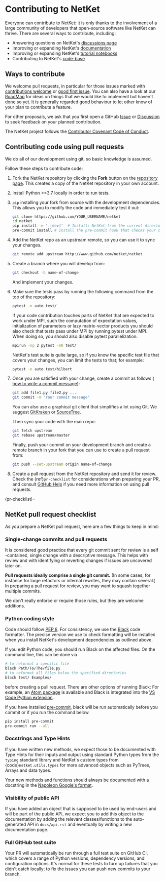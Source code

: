 # Contributing to NetKet

Everyone can contribute to NetKet: it is only thanks to the involvement of a large community of developers that open-source 
software like NetKet can thrive.
There are several ways to contribute, including:

- Answering questions on NetKet's [discussions page](https://github.com/netket/netket/discussions)
- Improving or expanding NetKet's [documentation](https://www.netket.org/docs/getting_started.html)
- Improving or expanding NetKet's [tutorial notebooks](https://www.netket.org/tutorials.html)
- Contributing to NetKet's [code-base](https://github.com/netket/netket/)

## Ways to contribute

We welcome pull requests, in particular for those issues marked with
[contributions welcome](https://github.com/netket/netket/labels/contributor%20welcome) or
[good first issue](https://github.com/netket/netket/labels/good%20first%20issue). 
You can also have a look at our [RoadMap](https://github.com/netket/netket/issues/559) for ideas
on things that we would like to implement but haven't done so yet.
It is generally regarded good behaviour to let other know of your plan to contribute a feature.

For other proposals, we ask that you first open a GitHub
[Issue](https://github.com/netket/netket/issues/new/choose) or
[Discussion](https://github.com/netket/netket/discussions)
to seek feedback on your planned contribution.

The NetKet project follows the [Contributor Covenant Code of Conduct](http://contributor-covenant.org/version/1/4/).

## Contributing code using pull requests

We do all of our development using git, so basic knowledge is assumed.

Follow these steps to contribute code:

1. Fork the NetKet repository by clicking the **Fork** button on the
   [repository page](http://www.github.com/netket/netket). This creates
   a copy of the NetKet repository in your own account.

2. Install Python >=3.7 locally in order to run tests.

3. `pip` installing your fork from source with the development dependencies. 
   This allows you to modify the code and immediately test it out:

   ```bash
   git clone https://github.com/YOUR_USERNAME/netket
   cd netket
   pip install -e '.[dev]'  # Installs NetKet from the current directory in editable mode.
   pre-commit install # Install the pre-commit hook that checks your commit for good formatting
   ```

4. Add the NetKet repo as an upstream remote, so you can use it to sync your
   changes.

   ```bash
   git remote add upstream http://www.github.com/netket/netket
   ```

5. Create a branch where you will develop from:

   ```bash
   git checkout -b name-of-change
   ```

   And implement your changes.

6. Make sure the tests pass by running the following command from the top of
   the repository:

   ```bash
   pytest -n auto test/
   ```

   If your code contribution touches parts of NetKet that are expected to work under MPI, such
   the computation of expectation values, initialization of parameters or lazy matrix-vector products
   you should also check that tests pass under MPI by running pytest under MPI. When doing so, you
   should also disable pytest parallelization.

   ```bash
   mpirun -np 2 pytest -n0 test/
   ```

   NetKet's test suite is quite large, so if you know the specific test file that covers your
   changes, you can limit the tests to that; for example:

   ```bash
   pytest -n auto test/hilbert
   ```

7. Once you are satisfied with your change, create a commit as follows (
   [how to write a commit message](https://chris.beams.io/posts/git-commit/)):

   ```bash
   git add file1.py file2.py ...
   git commit -m "Your commit message"
   ```
   You can also use a graphical git client that simplifies a lot using Git.
   We suggest [GitKraken](https://www.gitkraken.com/) or [SourceTree](https://www.sourcetreeapp.com/).

   Then sync your code with the main repo:

   ```bash
   git fetch upstream
   git rebase upstream/master
   ```

   Finally, push your commit on your development branch and create a remote 
   branch in your fork that you can use to create a pull request from:

   ```bash
   git push --set-upstream origin name-of-change
   ```

8. Create a pull request from the NetKet repository and send it for review.
   Check the {ref}`pr-checklist` for considerations when preparing your PR, and
   consult [GitHub Help](https://help.github.com/articles/about-pull-requests/)
   if you need more information on using pull requests.


(pr-checklist)=

## NetKet pull request checklist

As you prepare a NetKet pull request, here are a few things to keep in mind:

### Single-change commits and pull requests

It is considered good practice that every git commit sent for review is a self
-contained, single change with a descriptive message. 
This helps with review and with identifying or reverting changes if
issues are uncovered later on.

**Pull requests ideally comprise a single git commit.** (In some cases, for
instance for large refactors or internal rewrites, they may contain several.)
In preparing a pull request for review, you may want to squash together
multiple commits. 

We don't really enforce or require those rules, but they are welcome additions.

### Python coding style

Code should follow [PEP 8](https://www.python.org/dev/peps/pep-0008/).
For consistency, we use the [Black](https://github.com/python/black) code formatter.
The precise version we use to check formatting will be installed when you install NetKet's development
dependencies as outlined above.

If you edit Python code, you should run Black on the affected files.
On the command line, this can be done via
```bash
# to reformat a specific file
black Path/To/The/file.py
# to reformat all files below the specified directories
black test/ Examples/
```
before creating a pull request.
There are other options of running Black: For example, an [Atom package](https://atom.io/packages/python-black) is available and Black is integrated into the [VS Code Python extension](https://code.visualstudio.com/docs/python/editing#_formatting).

If you have installed [pre-commit](https://pre-commit.com/), black will be run automatically before you commit or
if you run the command below.

```bash
pip install pre-commit
pre-commit run --all
```

### Docstrings and Type Hints

If you have written new methods, we expect those to be documented with Type Hints for
their inputs and output using standard Python types from the `typing` standard library
and NetKet's custom types from {code}`netket.utils.types` for more advanced objects such
as PyTrees, Arrays and data types.

Your new methods and functions should always be documented with a docstring in the 
[Napoleon Google's format](https://sphinxcontrib-napoleon.readthedocs.io/en/latest/example_google.html).

### Visibility of public API

If you have added an object that is supposed to be used by end-users and will be part 
of the public API, we expect you to add this object to the documentation by adding
the relevant classes/functions to the auto-generated API in `docs/api.rst` and eventually
by writing a new documentation page.

### Full GitHub test suite

Your PR will automatically be run through a full test suite on GitHub CI, which
covers a range of Python versions, dependency versions, and configuration options.
It's normal for these tests to turn up failures that you didn't catch locally; to
fix the issues you can push new commits to your branch.
